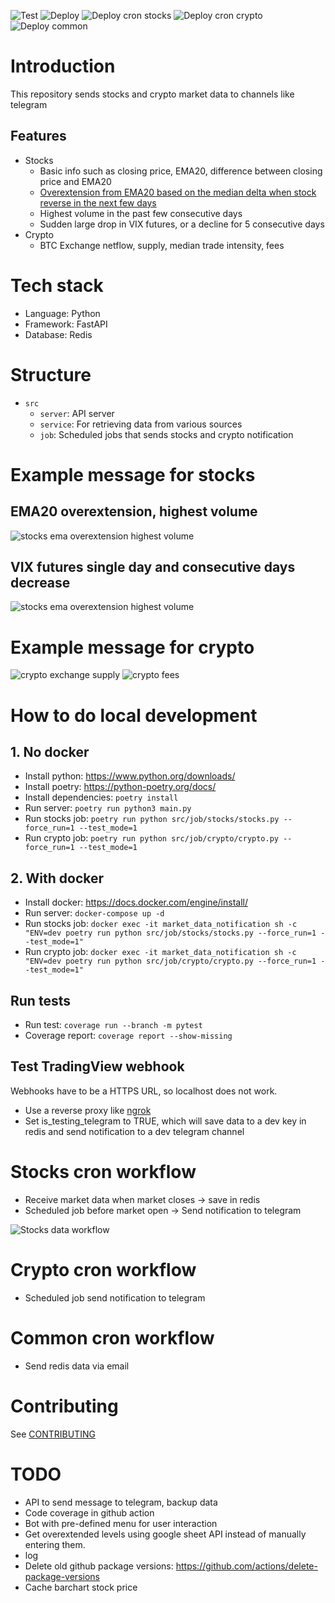 ![Test](https://github.com/hanchiang/market-data-notification/actions/workflows/test.yml/badge.svg)
![Deploy](https://github.com/hanchiang/market-data-notification/actions/workflows/deploy.yml/badge.svg)
![Deploy cron stocks](https://github.com/hanchiang/market-data-notification/actions/workflows/deploy-cron-stocks.yml/badge.svg)
![Deploy cron crypto](https://github.com/hanchiang/market-data-notification/actions/workflows/deploy-cron-crypto.yml/badge.svg)
![Deploy common](https://github.com/hanchiang/market-data-notification/actions/workflows/deploy-common-cron.yml/badge.svg)

# Introduction
This repository sends stocks and crypto market data to channels like telegram

## Features
* Stocks
  * Basic info such as closing price, EMA20, difference between closing price and EMA20
  * [Overextension from EMA20 based on the median delta when stock reverse in the next few days](https://github.com/hanchiang/market-data-notification/blob/master/CONTRIBUTING.md#overextendedpositive--negative-levels-from-ema20)
  * Highest volume in the past few consecutive days
  * Sudden large drop in VIX futures, or a decline for 5 consecutive days
* Crypto
  * BTC Exchange netflow, supply, median trade intensity, fees

# Tech stack
* Language: Python
* Framework: FastAPI
* Database: Redis

# Structure
* `src`
  * `server`: API server
  * `service`: For retrieving data from various sources
  * `job`: Scheduled jobs that sends stocks and crypto notification

# Example message for stocks
## EMA20 overextension, highest volume
![stocks ema overextension highest volume](images/stocks/tradingview-stocks-ema-overextension-highest-volume.png)
## VIX futures single day and consecutive days decrease
![stocks ema overextension highest volume](images/stocks/tradingview-vix-central-single-day-and-consecutive-days-decrease.png)


# Example message for crypto
![crypto exchange supply](images/telegram_crypto_exchange_supply.png)
![crypto fees](images/telegram_crypto_fees.png)

# How to do local development
## 1. No docker
* Install python: https://www.python.org/downloads/
* Install poetry: https://python-poetry.org/docs/
* Install dependencies: `poetry install`
* Run server: `poetry run python3 main.py`
* Run stocks job: `poetry run python src/job/stocks/stocks.py --force_run=1 --test_mode=1`
* Run crypto job: `poetry run python src/job/crypto/crypto.py --force_run=1 --test_mode=1`

## 2. With docker
* Install docker: https://docs.docker.com/engine/install/
* Run server: `docker-compose up -d`
* Run stocks job: `docker exec -it market_data_notification sh -c "ENV=dev poetry run python src/job/stocks/stocks.py --force_run=1 --test_mode=1"`
* Run crypto job: `docker exec -it market_data_notification sh -c "ENV=dev poetry run python src/job/crypto/crypto.py --force_run=1 --test_mode=1"`

## Run tests
* Run test: `coverage run --branch -m pytest`
* Coverage report: `coverage report --show-missing`

## Test TradingView webhook
Webhooks have to be a HTTPS URL, so localhost does not work.
* Use a reverse proxy like [ngrok](https://ngrok.com/)
* Set is_testing_telegram to TRUE, which will save data to a dev key in redis and send notification to a dev telegram channel

# Stocks cron workflow
* Receive market data when market closes -> save in redis
* Scheduled job before market open -> Send notification to telegram

![Stocks data workflow](images/tradingview-daily-stocks-info.png)

# Crypto cron workflow
* Scheduled job send notification to telegram

# Common cron workflow
* Send redis data via email

# Contributing
See [CONTRIBUTING](CONTRIBUTING.md)

# TODO
* API to send message to telegram, backup data
* Code coverage in github action
* Bot with pre-defined menu for user interaction
* Get overextended levels using google sheet API instead of manually entering them.
* log
* Delete old github package versions: https://github.com/actions/delete-package-versions
* Cache barchart stock price